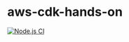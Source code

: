 # aws-cdk-hands-on

[![Node.js CI](https://github.com/vimson/aws-cdk-hands-on/actions/workflows/thumb-maker.yml/badge.svg)](https://github.com/vimson/aws-cdk-hands-on/actions/workflows/thumb-maker.yml)

